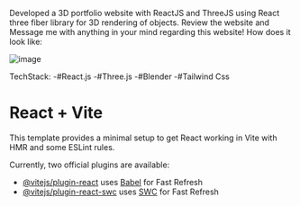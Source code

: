 Developed a 3D portfolio website with ReactJS and ThreeJS using React three fiber library for 3D rendering of objects. Review the website and Message me with anything in your mind regarding this website!
How does it look like:

![image](https://github.com/mesusheel01/nightSky3d-Portfolio/assets/97819258/f2710e2c-af8e-44eb-a220-a4c5288c276a)


TechStack:
  -#React.js
  -#Three.js
  -#Blender
  -#Tailwind Css

# React + Vite

This template provides a minimal setup to get React working in Vite with HMR and some ESLint rules.

Currently, two official plugins are available:

- [@vitejs/plugin-react](https://github.com/vitejs/vite-plugin-react/blob/main/packages/plugin-react/README.md) uses [Babel](https://babeljs.io/) for Fast Refresh
- [@vitejs/plugin-react-swc](https://github.com/vitejs/vite-plugin-react-swc) uses [SWC](https://swc.rs/) for Fast Refresh
